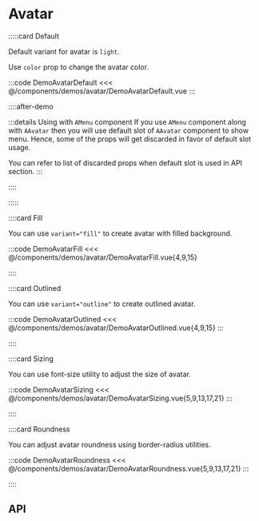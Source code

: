 <script lang="ts" setup>
import api from '@anu/component-meta/AAvatar.json';
</script>

# Avatar

<!-- 👉 Default -->
:::::card Default

Default variant for avatar is `light`.

Use `color` prop to change the avatar color.

:::code DemoAvatarDefault
<<< @/components/demos/avatar/DemoAvatarDefault.vue
:::

::::after-demo

:::details Using with `AMenu` component
If you use `AMenu` component along with `AAvatar` then you will use default slot of `AAvatar` component to show menu. Hence, some of the props will get discarded in favor of default slot usage.

You can refer to list of discarded props when default slot is used in API section.
:::

::::

:::::

<!-- 👉 Fill -->
::::card Fill

You can use `variant="fill"` to create avatar with filled background.

:::code DemoAvatarFill
<<< @/components/demos/avatar/DemoAvatarFill.vue{4,9,15}

::::

<!-- 👉 Outlined -->
::::card Outlined

You can use `variant="outline"` to create outlined avatar.

:::code DemoAvatarOutlined
<<< @/components/demos/avatar/DemoAvatarOutlined.vue{4,9,15}
:::

::::

<!-- 👉 Sizing -->
::::card Sizing

You can use font-size utility to adjust the size of avatar.

:::code DemoAvatarSizing
<<< @/components/demos/avatar/DemoAvatarSizing.vue{5,9,13,17,21}
:::

::::

<!-- 👉 Roundness -->
::::card Roundness

You can adjust avatar roundness using border-radius utilities.

:::code DemoAvatarRoundness
<<< @/components/demos/avatar/DemoAvatarRoundness.vue{5,9,13,17,21}
:::

::::

<!-- 👉 API -->
## API

<Api title="Avatar" :api="api"></Api>
